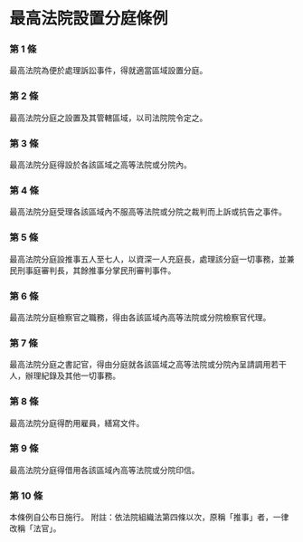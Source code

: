 # 最高法院設置分庭條例

### 第 1 條

最高法院為便於處理訴訟事件，得就適當區域設置分庭。

### 第 2 條

最高法院分庭之設置及其管轄區域，以司法院院令定之。

### 第 3 條

最高法院分庭得設於各該區域之高等法院或分院內。

### 第 4 條

最高法院分庭受理各該區域內不服高等法院或分院之裁判而上訴或抗告之事件。

### 第 5 條

最高法院分庭設推事五人至七人，以資深一人充庭長，處理該分庭一切事務，並兼民刑事庭審判長，其餘推事分掌民刑審判事件。

### 第 6 條

最高法院分庭檢察官之職務，得由各該區域內高等法院或分院檢察官代理。

### 第 7 條

最高法院分庭之書記官，得由分庭就各該區域之高等法院或分院內呈請調用若干人，辦理紀錄及其他一切事務。

### 第 8 條

最高法院分庭得酌用雇員，繕寫文件。

### 第 9 條

最高法院分庭得借用各該區域內高等法院或分院印信。

### 第 10 條

本條例自公布日施行。
附註：依法院組織法第四條以次，原稱「推事」者，一律改稱「法官」。
